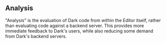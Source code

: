 ## Analysis

"Analysis" is the evaluation of Dark code from within the Editor itself, rather
than evaluating code against a backend server. This provides more immediate
feedback to Dark's users, while also reducing some demand from Dark's backend
servers.